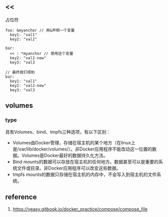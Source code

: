 ## <<
占位符
```
foo: &myanchor // 用&声明一个变量
  key1: "val1"
  key2: "val2"

bar:
  << : *myanchor // 使用这个变量
  key2: "val2-new"
  key3: "val3

// 最终我们得到
bar:
  key1: "val1"
  key2: "val2-new"
  key3: "val3
```

## volumes

### type
具有Volumes、bind、tmpfs三种选项，有以下区别：

- Volumes由Docker管理，存储在宿主机的某个地方（在linux上是/var/lib/docker/volumes/）。非Docker应用程序不能改动这一位置的数据。Volumes是Docker最好的数据持久化方法。
- Bind mounts的数据可以存放在宿主机的任何地方。数据甚至可以是重要的系统文件或目录。非Docker应用程序可以改变这些数据。
- tmpfs mounts的数据只存储在宿主机的内存中，不会写入到宿主机的文件系统。

## reference
1. https://yeasy.gitbook.io/docker_practice/compose/compose_file